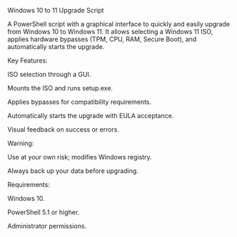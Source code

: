Windows 10 to 11 Upgrade Script

A PowerShell script with a graphical interface to quickly and easily upgrade from Windows 10 to Windows 11. It allows selecting a Windows 11 ISO, applies hardware bypasses (TPM, CPU, RAM, Secure Boot), and automatically starts the upgrade.

Key Features:

ISO selection through a GUI.

Mounts the ISO and runs setup.exe.

Applies bypasses for compatibility requirements.

Automatically starts the upgrade with EULA acceptance.

Visual feedback on success or errors.

Warning:

Use at your own risk; modifies Windows registry.

Always back up your data before upgrading.

Requirements:

Windows 10.

PowerShell 5.1 or higher.

Administrator permissions.

